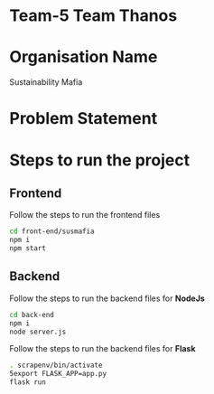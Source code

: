 # Team-5 Team Thanos

# Organisation Name

Sustainability Mafia

# Problem Statement


#

# Steps to run the project

## Frontend

Follow the steps to run the frontend files

```bash
cd front-end/susmafia
npm i
npm start
```

## Backend

Follow the steps to run the backend files for **NodeJs**

```bash
cd back-end
npm i
node server.js
```

Follow the steps to run the backend files for **Flask**

```bash
. scrapenv/bin/activate
5export FLASK_APP=app.py
flask run
```
